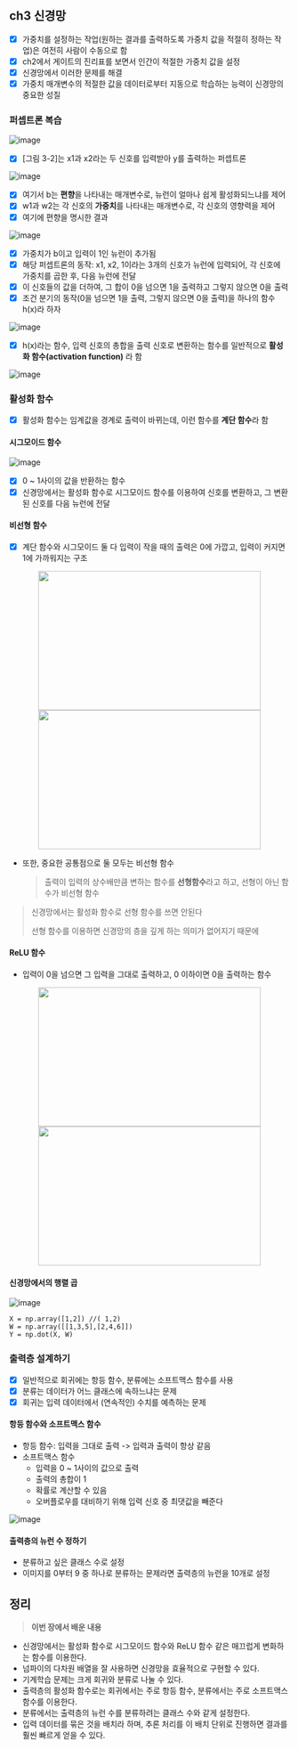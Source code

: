 ## ch3 신경망
- [x] 가중치를 설정하는 작업(원하는 결과를 출력하도록 가중치 값을 적절히 정하는 작업)은 여전히 사람이 수동으로 함
- [x] ch2에서 게이트의 진리표를 보면서 인간이 적절한 가중치 값을 설정
- [x] 신경망에서 이러한 문제를 해결
- [x] 가중치 매개변수의 적절한 값을 데이터로부터 지동으로 학습하는 능력이 신경망의 중요한 성질

### 퍼셉트론 복습

![image](https://user-images.githubusercontent.com/83503188/161227750-45783848-f269-4c52-b67f-c6fa14084873.png)

- [x] [그림 3-2]는 x1과 x2라는 두 신호를 입력받아 y를 출력하는 퍼셉트론


![image](https://user-images.githubusercontent.com/83503188/161227958-dc1c33d4-bfb5-43d5-97cb-279447ab2f04.png)
- [x] 여기서 b는 **편향**을 나타내는 매개변수로, 뉴런이 얼마나 쉽게 활성화되느냐를 제어
- [x] w1과 w2는 각 신호의 **가중치**를 나타내는 매개변수로, 각 신호의 영향력을 제어
- [x] 여기에 편향을 명시한 결과

![image](https://user-images.githubusercontent.com/83503188/161227757-a1164673-cbfb-4ead-9461-e1fa467c63cd.png)
- [x] 가중치가 b이고 입력이 1인 뉴런이 추가됨
- [x] 해당 퍼셉트론의 동작: x1, x2, 1이라는 3개의 신호가 뉴런에 입력되어, 각 신호에 가중치를 곱한 후, 다음 뉴런에 전달
- [x] 이 신호들의 값을 더하여, 그 합이 0을 넘으면 1을 출력하고 그렇지 않으면 0을 출력
- [x] 조건 분기의 동작(0을 넘으면 1을 출력, 그렇지 않으면 0을 출력)을 하나의 함수 h(x)라 하자

![image](https://user-images.githubusercontent.com/83503188/161228795-465f68d5-c3b2-44e0-912d-407e14779be2.png)

- [x] h(x)라는 함수, 입력 신호의 총합을 출력 신호로 변환하는 함수를 일반적으로 **활성화 함수(activation function)** 라 함

![image](https://user-images.githubusercontent.com/83503188/161227791-9281b50d-173d-4f74-9266-80a28518d7d8.png)

### 활성화 함수
- [x] 활성화 함수는 임계값을 경계로 출력이 바뀌는데, 이런 함수를 **계단 함수**라 함

#### 시그모이드 함수
![image](https://user-images.githubusercontent.com/83503188/161227799-ef5cbdce-fd54-45de-b687-5b9c057f5688.png)

- [x] 0 ~ 1사이의 값을 반환하는 함수
- [x] 신경망에서는 활성화 함수로 시그모이드 함수를 이용하여 신호를 변환하고, 그 변환된 신호를 다음 뉴런에 전달

#### 비선형 함수
- [x] 계단 함수와 시그모이드 둘 다 입력이 작을 때의 출력은 0에 가깝고, 입력이 커지면 1에 가까워지는 구조

<p align="center">
  <img src="https://user-images.githubusercontent.com/83503188/162184272-53a9d0ea-6d68-4e73-9523-9c84bcb376b5.png" width="400px" height="250px"/>
  <img src="https://user-images.githubusercontent.com/83503188/162184323-e449d641-1ccc-4b5c-82df-22d1a8183183.png" width="400px" height="250px"/>
</p>

- 또한, 중요한 공통점으로 둘 모두는 비선형 함수 
  > 출력이 입력의 상수배만큼 변하는 함수를 **선형함수**라고 하고, 선형이 아닌 함수가 비선형 함수

> 신경망에서는 활성화 함수로 선형 함수를 쓰면 안된다 
> 
> 선형 함수를 이용하면 신경망의 층을 깊게 하는 의미가 없어지기 때문에


#### ReLU 함수
- 입력이 0을 넘으면 그 입력을 그대로 출력하고, 0 이하이면 0을 출력하는 함수

<p align="center">
  <img src="https://user-images.githubusercontent.com/83503188/161227811-9a2fe38b-b2bb-47eb-bdf9-cb640e4d0d08.png" width="400px" height="250px"/>
  <img src="https://user-images.githubusercontent.com/83503188/161227823-08df86c2-4390-49ae-8287-c9b9f24711f9.png" width="400px" height="250px"/>
</p>

#### 신경망에서의 행렬 곱
![image](https://user-images.githubusercontent.com/83503188/161227839-6e74134d-bb8d-47b6-aafa-b6c5de2ffe18.png)

```
X = np.array([1,2]) //( 1,2)
W = np.array([[1,3,5],[2,4,6]])
Y = np.dot(X, W)
```
### 출력층 설계하기
- [x] 일반적으로 회귀에는 항등 함수, 분류에는 소프트맥스 함수를 사용
- [x] 분류는 데이터가 어느 클래스에 속하느냐는 문제 
- [x] 회귀는 입력 데이터에서 (연속적인) 수치를 예측하는 문제   

#### 항등 함수와 소프트맥스 함수
- 항등 함수: 입력을 그대로 출력 -> 입력과 출력이 항상 같음
- 소프트맥스 함수 
  - 입력을 0 ~ 1사이의 값으로 출력
  - 출력의 총합이 1
  - 확률로 계산할 수 있음
  - 오버플로우를 대비하기 위해 입력 신호 중 최댓값을 빼준다

![image](https://user-images.githubusercontent.com/83503188/161227861-946e2116-ab82-4758-9a03-da991e3f5e27.png)

#### 출력층의 뉴런 수 정하기
- 분류하고 싶은 클래스 수로 설정
- 이미지를 0부터 9 중 하나로 분류하는 문제라면 출력층의 뉴런을 10개로 설정

## 정리

> **이번 장에서 배운 내용**

- 신경망에서는 활성화 함수로 시그모이드 함수와 ReLU 함수 같은 매끄럽게 변화하는 함수를 이용한다.
- 넘파이의 다차원 배열을 잘 사용하면 신경망을 효율적으로 구현할 수 있다.
- 기계학습 문제는 크게 회귀와 분류로 나눌 수 있다.
- 출력층의 활성화 함수로는 회귀에서는 주로 항등 함수, 분류에서는 주로 소프트맥스 함수를 이용한다.
- 분류에서는 출력층의 뉴런 수를 분류하려는 클래스 수와 같게 설정한다.
- 입력 데이터를 묶은 것을 배치라 하며, 추론 처리를 이 배치 단위로 진행하면 결과를 훨씬 빠르게 얻을 수 있다.
